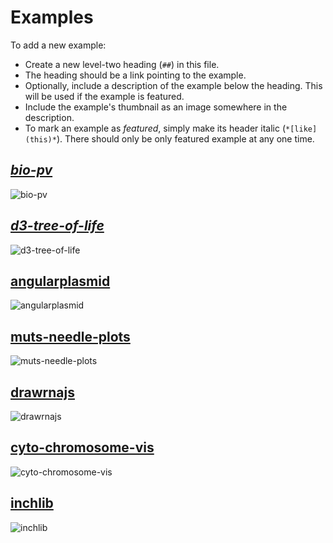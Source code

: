 # Examples

To add a new example:

* Create a new level-two heading (`##`) in this file.
* The heading should be a link pointing to the example.
* Optionally, include a description of the example below the heading. This
  will be used if the example is featured.
* Include the example's thumbnail as an image somewhere in the description.
* To mark an example as *featured*, simply make its header italic (`*[like](this)*`).
  There should only be only featured example at any one time.


## *[bio-pv](http://biojs.io/d/bio-pv)*

![bio-pv](http://i.imgur.com/1cE2pDh.png)

## *[d3-tree-of-life](http://bl.ocks.org/mbostock/c034d66572fd6bd6815a)*

![d3-tree-of-life](http://i.imgur.com/MFSMd7k.png)

## [angularplasmid](http://biojs.io/d/angularplasmid)

![angularplasmid](http://i.imgur.com/FN9cOrR.png)

## [muts-needle-plots](http://biojs.io/d/muts-needle-plots)

![muts-needle-plots](http://i.imgur.com/UPPgUHM.png)

## [drawrnajs](http://biojs.io/d/drawrnajs)

![drawrnajs](http://i.imgur.com/V12HJy1.png)

## [cyto-chromosome-vis](http://biojs.io/d/cyto-chromosome-vis)

![cyto-chromosome-vis](http://i.imgur.com/VmvqHn5.png)

## [inchlib](http://biojs.io/d/biojs-vis-inchlib)

![inchlib](http://i.imgur.com/jKYN3kx.png)